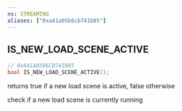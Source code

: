 ```yaml
---
ns: STREAMING
aliases: ["0xa41a05b6cb741b85"]
---
```

## IS_NEW_LOAD_SCENE_ACTIVE

```c
// 0xA41A05B6CB741B85
bool IS_NEW_LOAD_SCENE_ACTIVE();
```

returns true if a new load scene is active, false otherwise

check if a new load scene is currently running


